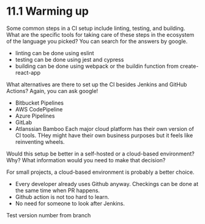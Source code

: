 # 11.1 Warming up

Some common steps in a CI setup include linting, testing, and building. What are the specific tools for taking care of these steps in the ecosystem of the language you picked? You can search for the answers by google.
+ linting can be done using eslint
+ testing can be done using jest and cypress
+ building can be done using webpack or the buildin function from create-react-app

What alternatives are there to set up the CI besides Jenkins and GitHub Actions? Again, you can ask google!
+ Bitbucket Pipelines
+ AWS CodePipeline
+ Azure Pipelines
+ GitLab
+ Atlanssian Bamboo
Each major cloud platform has their own version of CI tools. THey might have their own business purposes but it feels like reinventing wheels.

Would this setup be better in a self-hosted or a cloud-based environment? Why? What information would you need to make that decision?

For small projects, a cloud-based environment is probably a better choice. 
+ Every developer already uses Github anyway. Checkings can be done at the same time when PR happens.
+ Github action is not too hard to learn. 
+ No need for someone to look after Jenkins.

Test version number from branch
